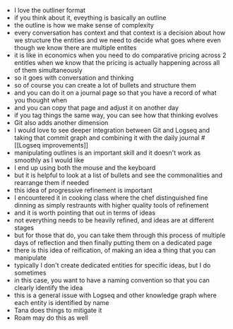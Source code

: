 - I love the outliner format
- if you think about it, eveything is basically an outline
- the outline is how we make sense of complexity
- every conversation has context and that context is a decision about how we structure the entities and we need to decide what goes where even though we know there are multiple entites
- it is like in economics when you need to do comparative pricing across 2 entitles when we know that the pricing is actually happening across all of them simultaneously
- so it goes with conversation and thinking
- so of course you can create a lot of bullets and structure them
- and you can do it on a journal page so that you have a record of what you thought when
- and you can copy that page and adjust it on another day
- if you tag things the same way, you can see how that thinking evolves
- Git also adds another dimension
- I would love to see deeper integration between Git and Logseq and taking that commit graph and combining it with the daily journal #[[Logseq improvements]]
- manipulating outlines is an important skill and it doesn't work as smoothly as I would like
- I end up using both the mouse and the keyboard
- but it is helpful to look at a list of bullets and see the commonalities and rearrange them if needed
- this idea of progressive refinement is important
- I encountered it in cooking class where the chef distinguished fine dinning as simply restraunts with higher quality tools of refinement
- and it is worth pointing that out in terms of ideas
- not everything needs to be heavily refined, and ideas are at different stages
- but for those that do, you can take them through this process of multiple days of reflection and then finally putting them on a dedicated page
- there is this idea of reification, of making an idea a thing that you can manipulate
- typically I don't create dedicated entities for specific ideas, but I do sometimes
- in this case, you want to have a naming convention so that you can clearly identify the idea
- this is a general issue with Logseq and other knowledge graph where each entity is identified by name
- Tana does things to mitigate it
- Roam may do this as well